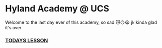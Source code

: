 # Hyland Academy @ UCS
Welcome to the last day ever of this academy, so sad 😿😢😭 jk kinda glad it's over

### [TODAYS LESSON](Piskel/StudentDesc.md)
